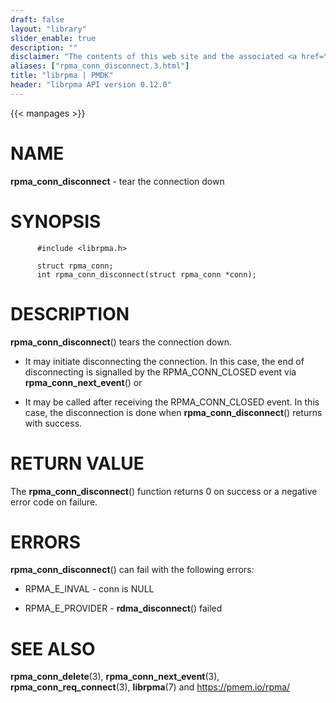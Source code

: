 ```yaml
---
draft: false
layout: "library"
slider_enable: true
description: ""
disclaimer: "The contents of this web site and the associated <a href=\"https://github.com/pmem\">GitHub repositories</a> are BSD-licensed open source."
aliases: ["rpma_conn_disconnect.3.html"]
title: "librpma | PMDK"
header: "librpma API version 0.12.0"
---
```

{{< manpages >}}

[comment]: <> (SPDX-License-Identifier: BSD-3-Clause)
[comment]: <> (Copyright 2020-2022, Intel Corporation)

NAME
====

**rpma\_conn\_disconnect** - tear the connection down

SYNOPSIS
========

          #include <librpma.h>

          struct rpma_conn;
          int rpma_conn_disconnect(struct rpma_conn *conn);

DESCRIPTION
===========

**rpma\_conn\_disconnect**() tears the connection down.

-   It may initiate disconnecting the connection. In this case, the end
    of disconnecting is signalled by the RPMA\_CONN\_CLOSED event via
    **rpma\_conn\_next\_event**() or

-   It may be called after receiving the RPMA\_CONN\_CLOSED event. In
    this case, the disconnection is done when
    **rpma\_conn\_disconnect**() returns with success.

RETURN VALUE
============

The **rpma\_conn\_disconnect**() function returns 0 on success or a
negative error code on failure.

ERRORS
======

**rpma\_conn\_disconnect**() can fail with the following errors:

-   RPMA\_E\_INVAL - conn is NULL

-   RPMA\_E\_PROVIDER - **rdma\_disconnect**() failed

SEE ALSO
========

**rpma\_conn\_delete**(3), **rpma\_conn\_next\_event**(3),
**rpma\_conn\_req\_connect**(3), **librpma**(7) and
https://pmem.io/rpma/
